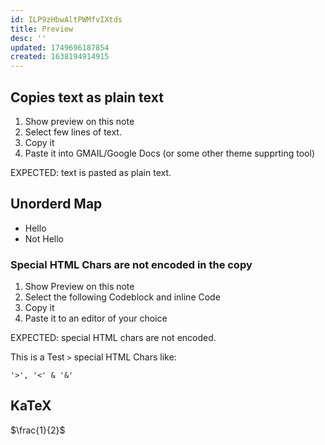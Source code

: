 ```yaml
---
id: ILP9zHbwAltPWMfvIXtds
title: Preview
desc: ''
updated: 1749696187854
created: 1638194914915
---
```


## Copies text as plain text

1. Show preview on this note
1. Select few lines of text.
1. Copy it
1. Paste it into GMAIL/Google Docs (or some other theme supprting tool)

EXPECTED: text is pasted as plain text.

## Unorderd Map

- Hello
- Not Hello

### Special HTML Chars are not encoded in the copy

1. Show Preview on this note
1. Select the following Codeblock and inline Code
1. Copy it 
1. Paste it to an editor of your choice

EXPECTED: special HTML chars are not encoded.

This is a Test `>` special HTML Chars like: 
```
'>', '<' & '&'
```

## KaTeX

$\frac{1}{2}$

